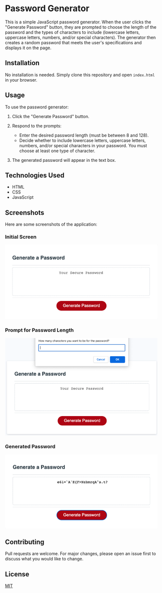 # Password Generator

This is a simple JavaScript password generator. When the user clicks the "Generate Password" button, they are prompted to choose the length of the password and the types of characters to include (lowercase letters, uppercase letters, numbers, and/or special characters). The generator then creates a random password that meets the user's specifications and displays it on the page.

## Installation

No installation is needed. Simply clone this repository and open `index.html` in your browser.

## Usage

To use the password generator:

1. Click the "Generate Password" button.
2. Respond to the prompts:

   - Enter the desired password length (must be between 8 and 128).
   - Decide whether to include lowercase letters, uppercase letters, numbers, and/or special characters in your password. You must choose at least one type of character.

3. The generated password will appear in the text box.

## Technologies Used

- HTML
- CSS
- JavaScript

## Screenshots

Here are some screenshots of the application:

### Initial Screen
![Initial Screen](./images/initial-screen.png)

### Prompt for Password Length
![Prompt for Password Length](./images/password-length-prompt.png)

### Generated Password
![Generated Password](./images/generated-password.png)

## Contributing

Pull requests are welcome. For major changes, please open an issue first to discuss what you would like to change.

## License

[MIT](https://choosealicense.com/licenses/mit/)

